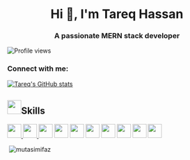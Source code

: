 <h1 align="center">Hi 👋, I'm Tareq Hassan</h1>
<h3 align="center">A passionate MERN stack developer</h3>

<p align='center'>

![Profile views](https://gpvc.arturio.dev/tareqhassan2014)
</p>

### Connect with me:


 
 
[![Tareq's GitHub stats](https://github-readme-stats.vercel.app/api?username=tareqhassan2014)](https://www.linkedin.com/in/tareqhassan2014/)




<h2><img src = "https://media2.giphy.com/media/QssGEmpkyEOhBCb7e1/giphy.gif?cid=ecf05e47a0n3gi1bfqntqmob8g9aid1oyj2wr3ds3mg700bl&rid=giphy.gif" width = 32px>Skills </h2>
<p>
 <a href="https://github.com/tareqhassan2014"> 
 <img width ='32px' src ='https://raw.githubusercontent.com/rahulbanerjee26/githubAboutMeGenerator/main/icons/reactjs.svg'>
 </a>
 
  <a href="https://github.com/tareqhassan2014"> 
 <img width ='32px' src ='https://raw.githubusercontent.com/rahulbanerjee26/githubAboutMeGenerator/main/icons/typescript.svg'>
 </a>
 
<img width ='32px' src ='https://raw.githubusercontent.com/rahulbanerjee26/githubAboutMeGenerator/main/icons/javascript.svg'>
<img width ='32px' src ='https://raw.githubusercontent.com/rahulbanerjee26/githubAboutMeGenerator/main/icons/html.svg'>
<img width ='32px' src ='https://raw.githubusercontent.com/rahulbanerjee26/githubAboutMeGenerator/main/icons/css.svg'>
<img width ='32px' src ='https://raw.githubusercontent.com/rahulbanerjee26/githubAboutMeGenerator/main/icons/firebase.svg'>
<img width ='32px' src ='https://raw.githubusercontent.com/rahulbanerjee26/githubAboutMeGenerator/main/icons/heroku.svg'>
<img width ='32px' src ='https://raw.githubusercontent.com/rahulbanerjee26/githubAboutMeGenerator/main/icons/nodejs.svg'>
<img width ='32px' src ='https://raw.githubusercontent.com/rahulbanerjee26/githubAboutMeGenerator/main/icons/mongodb.svg'> 
<img width ='32px' src ='https://raw.githubusercontent.com/rahulbanerjee26/githubAboutMeGenerator/main/icons/express.svg'>
 </p>
<p>&nbsp;<img align="center" src="https://github-readme-stats.vercel.app/api/top-langs/?username=tareqhassan2014&layout=compact" alt="mutasimifaz" /></p>
